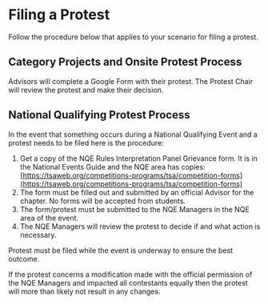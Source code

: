# Filing a Protest

Follow the procedure below that applies to your scenario for filing a protest.

## Category Projects and Onsite Protest Process

Advisors will complete a Google Form with their protest. The Protest Chair will review the protest and make their decision.

## National Qualifying Protest Process

In the event that something occurs during a National Qualifying Event and a protest needs to be filed here is the procedure:

1. Get a copy of the NQE Rules Interpretation Panel Grievance form. It is in the National Events Guide and the NQE area has copies: [https://tsaweb.org/competitions-programs/tsa/competition-forms](https://tsaweb.org/competitions-programs/tsa/competition-forms)
2. The form must be filled out and submitted by an official Advisor for the chapter. No forms will be accepted from students.
3. The form/protest must be submitted to the NQE Managers in the NQE area of the event.
4. The NQE Managers will review the protest to decide if and what action is necessary.

Protest must be filed while the event is underway to ensure the best outcome.

If the protest concerns a modification made with the official permission of the NQE Managers and impacted all contestants equally then the protest will more than likely not result in any changes.